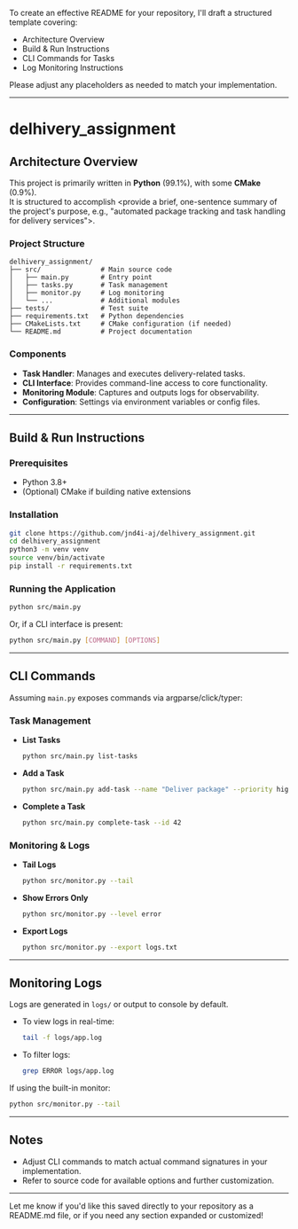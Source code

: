 To create an effective README for your repository, I'll draft a structured template covering:

- Architecture Overview  
- Build & Run Instructions  
- CLI Commands for Tasks  
- Log Monitoring Instructions  

Please adjust any placeholders as needed to match your implementation.

---

# delhivery_assignment

## Architecture Overview

This project is primarily written in **Python** (99.1%), with some **CMake** (0.9%).  
It is structured to accomplish <provide a brief, one-sentence summary of the project's purpose, e.g., "automated package tracking and task handling for delivery services">.

### Project Structure
```
delhivery_assignment/
├── src/               # Main source code
│   ├── main.py        # Entry point
│   ├── tasks.py       # Task management
│   ├── monitor.py     # Log monitoring
│   └── ...            # Additional modules
├── tests/             # Test suite
├── requirements.txt   # Python dependencies
├── CMakeLists.txt     # CMake configuration (if needed)
└── README.md          # Project documentation
```

### Components

- **Task Handler**: Manages and executes delivery-related tasks.
- **CLI Interface**: Provides command-line access to core functionality.
- **Monitoring Module**: Captures and outputs logs for observability.
- **Configuration**: Settings via environment variables or config files.

---

## Build & Run Instructions

### Prerequisites

- Python 3.8+  
- (Optional) CMake if building native extensions

### Installation

```bash
git clone https://github.com/jnd4i-aj/delhivery_assignment.git
cd delhivery_assignment
python3 -m venv venv
source venv/bin/activate
pip install -r requirements.txt
```

### Running the Application

```bash
python src/main.py
```

Or, if a CLI interface is present:

```bash
python src/main.py [COMMAND] [OPTIONS]
```

---

## CLI Commands

Assuming `main.py` exposes commands via argparse/click/typer:

### Task Management

- **List Tasks**
  ```bash
  python src/main.py list-tasks
  ```
- **Add a Task**
  ```bash
  python src/main.py add-task --name "Deliver package" --priority high
  ```
- **Complete a Task**
  ```bash
  python src/main.py complete-task --id 42
  ```

### Monitoring & Logs

- **Tail Logs**
  ```bash
  python src/monitor.py --tail
  ```
- **Show Errors Only**
  ```bash
  python src/monitor.py --level error
  ```
- **Export Logs**
  ```bash
  python src/monitor.py --export logs.txt
  ```

---

## Monitoring Logs

Logs are generated in `logs/` or output to console by default.

- To view logs in real-time:
  ```bash
  tail -f logs/app.log
  ```
- To filter logs:
  ```bash
  grep ERROR logs/app.log
  ```

If using the built-in monitor:
```bash
python src/monitor.py --tail
```

---

## Notes

- Adjust CLI commands to match actual command signatures in your implementation.
- Refer to source code for available options and further customization.

---

Let me know if you'd like this saved directly to your repository as a README.md file, or if you need any section expanded or customized!
